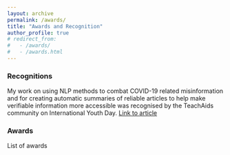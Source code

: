 ```yaml
---
layout: archive
permalink: /awards/
title: "Awards and Recognition"
author_profile: true
# redirect_from: 
#   - /awards/
#   - /awards.html
---
```


### Recognitions
My work on using NLP methods to combat COVID-19 related misinformation and for creating automatic summaries of reliable articles to help make verifiable information more accessible was recognised by the TeachAids community on International Youth Day. [Link to article](https://teachaids.org/updates/international-youth-day-2022/)




### Awards
List of awards 

